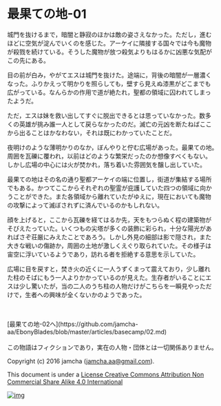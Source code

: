 # 最果ての地-01

城門を抜けるまで，暗闇と静寂のほかは敵の姿さえなかった。ただし，進む  
ほどに空気が淀んでいくのを感じた。アーケイに隣接する国々では今も魔物  
が殺戮を続けている。そうした魔物が放つ殺気よりもはるかに凶悪な気配が  
この先にある。  

目の前が白み，やがてエスは城門を抜けた。途端に，背後の暗闇が一層濃く  
なった。ふりかえって明かりを照らしても，壁すら見えぬ漆黒がどこまでも  
広がっている。なんらかの作用で道が絶たれ，聖都の領域に囚われてしまっ  
たようだ。  

ただ，エスは妹を救い出してすぐに脱出できるとは思っていなかった。数多  
くの英雄が挑み誰一人として戻らなかったのだ。滅亡の元凶を断たねばここ  
から出ることはかなわない，それは既にわかっていたことだ。  

夜明けのような薄明かりのなか，ぼんやりと佇む広場があった。最果ての地。  
周囲を瓦礫に覆われ，以前はどのような繁栄だったのか想像すべくもない。  
しかし広場の中心には火が焚かれ，落ち着いた雰囲気を醸し出していた。  

最果ての地はその名の通り聖都アーケイの端に位置し，街道が集結する場所  
でもある。かつてここからそれぞれの聖霊が庇護していた四つの領域に向か  
うことができた。また各領域から離れていたがゆえに，現在においても魔物  
の攻撃によって滅ぼされずに済んでいるのかもしれない。  

顔を上げると，ここから瓦礫を経てはるか先，天をもつらぬく程の建築物が  
そびえたっていた。いくつもの尖塔が多くの装飾に彩られ，十分な陽光があ  
ればさぞ荘厳にみえたことであろう。しかし外見の細部は影で隠され，また  
大きな戦いの傷跡か，周囲の土地が激しくえぐり取られていた。その様子は  
宙空に浮いているようであり，訪れる者を拒絶する意思を示していた。  

広場に目を戻すと，焚き火の近くに一人うずくまって震えており，少し離れ  
た柱のそばにもう一人よりかかっているのが見えた。生存者がいることにエ  
スは少し驚いたが，当の二人のうち柱の人物だけがこちらを一瞬見やっただ  
けで，生者への興味が全くないかのようであった。  

<br>  
<br>  
[最果ての地-02へ](https://github.com/jamcha-aa/EbonyBlades/blob/master/articles/basecamp/02.md)  

<br>  
<br>  
この物語はフィクションであり，実在の人物・団体とは一切関係ありません。  

Copyright (c) 2016 jamcha (jamcha.aa@gmail.com).  

This document is under a [License Creative Commons Attribution Non Commercial Share Alike 4.0 International](http://creativecommons.org/licenses/by-nc-sa/4.0/deed)  

[![img](http://i.creativecommons.org/l/by-nc-sa/3.0/80x15.png)](http://creativecommons.org/licenses/by-nc-sa/4.0/deed)
